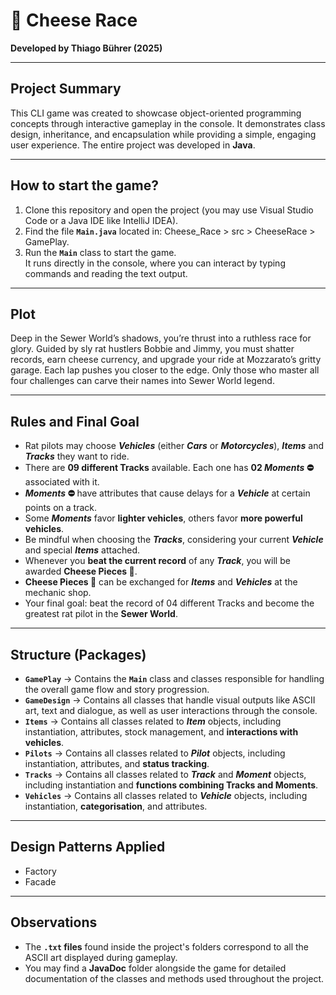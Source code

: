 # 🧀 Cheese Race  
**Developed by Thiago Bührer (2025)**

---

## **Project Summary**
This CLI game was created to showcase object-oriented programming concepts through interactive gameplay in the console. 
It demonstrates class design, inheritance, and encapsulation while providing a simple, engaging user experience. 
The entire project was developed in **Java**.

---

## **How to start the game?**
1. Clone this repository and open the project (you may use Visual Studio Code or a Java IDE like IntelliJ IDEA).  
2. Find the file **`Main.java`** located in: Cheese_Race > src > CheeseRace > GamePlay.
3. Run the **`Main`** class to start the game.  
It runs directly in the console, where you can interact by typing commands and reading the text output.

---

## **Plot**
Deep in the Sewer World’s shadows, you’re thrust into a ruthless race for glory. Guided by sly rat hustlers Bobbie and Jimmy, you must shatter records, earn cheese currency, and upgrade your ride at Mozzarato’s gritty garage. Each lap pushes you closer to the edge. Only those who master all four challenges can carve their names into Sewer World legend.

---

## **Rules and Final Goal**
- Rat pilots may choose **_Vehicles_** (either **_Cars_** or **_Motorcycles_**), **_Items_** and **_Tracks_** they want to ride.  
- There are **09 different Tracks** available. Each one has **02 _Moments_ ⛔** associated with it.  
- **_Moments_ ⛔** have attributes that cause delays for a **_Vehicle_** at certain points on a track.  
- Some **_Moments_** favor **lighter vehicles**, others favor **more powerful vehicles**.  
- Be mindful when choosing the **_Tracks_**, considering your current **_Vehicle_** and special **_Items_** attached.  
- Whenever you **beat the current record** of any **_Track_**, you will be awarded **Cheese Pieces 🧀**.  
- **Cheese Pieces 🧀** can be exchanged for **_Items_** and **_Vehicles_** at the mechanic shop.  
- Your final goal: beat the record of 04 different Tracks and become the greatest rat pilot in the **Sewer World**.

---

## **Structure (Packages)**
- **`GamePlay`** → Contains the **`Main`** class and classes responsible for handling the overall game flow and story progression.  
- **`GameDesign`** → Contains all classes that handle visual outputs like ASCII art, text and dialogue, as well as user interactions through the console.  
- **`Items`** → Contains all classes related to **_Item_** objects, including instantiation, attributes, stock management, and **interactions with vehicles**.  
- **`Pilots`** → Contains all classes related to **_Pilot_** objects, including instantiation, attributes, and **status tracking**.  
- **`Tracks`** → Contains all classes related to **_Track_** and **_Moment_** objects, including instantiation and **functions combining Tracks and Moments**.  
- **`Vehicles`** → Contains all classes related to **_Vehicle_** objects, including instantiation, **categorisation**, and attributes.  

---

## **Design Patterns Applied**
- Factory 
- Facade

---

## **Observations**
- The **`.txt` files** found inside the project's folders correspond to all the ASCII art displayed during gameplay.
- You may find a **JavaDoc** folder alongside the game for detailed documentation of the classes and methods used throughout the project.
  
